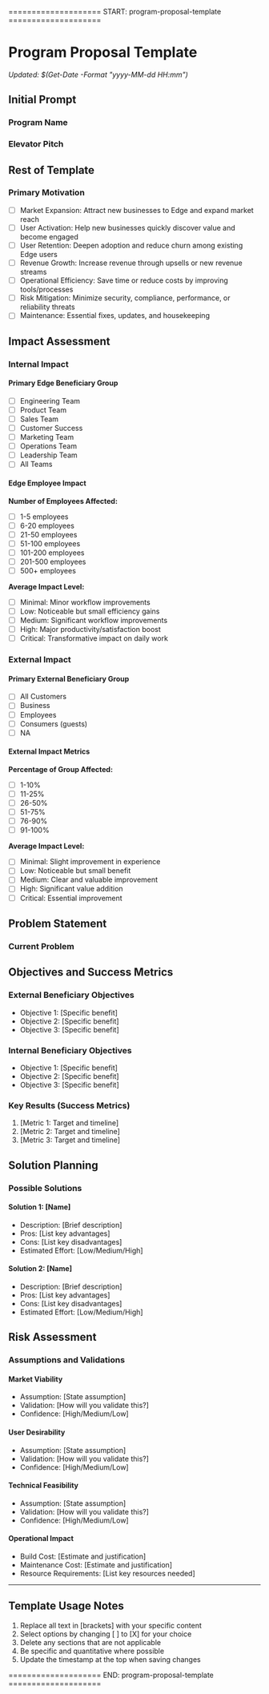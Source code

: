 ==================== START: program-proposal-template ====================
# Program Proposal Template

*Updated: $(Get-Date -Format "yyyy-MM-dd HH:mm")*

## Initial Prompt
<!-- 
COMPLETE THIS SECTION FIRST
This section provides the essential context needed for stakeholders to quickly understand your program.
Fill this out before proceeding with the detailed sections below.
-->

### Program Name
<!-- Provide a short name to identify this program by -->

### Elevator Pitch
<!-- Provide a 1-2 paragraph pitch explaining the why & what behind this program -->

## Rest of Template

### Primary Motivation
<!-- Select ONE of the following by removing the [ ] and adding [X] -->
- [ ] Market Expansion: Attract new businesses to Edge and expand market reach
- [ ] User Activation: Help new businesses quickly discover value and become engaged
- [ ] User Retention: Deepen adoption and reduce churn among existing Edge users
- [ ] Revenue Growth: Increase revenue through upsells or new revenue streams
- [ ] Operational Efficiency: Save time or reduce costs by improving tools/processes
- [ ] Risk Mitigation: Minimize security, compliance, performance, or reliability threats
- [ ] Maintenance: Essential fixes, updates, and housekeeping

## Impact Assessment

### Internal Impact

#### Primary Edge Beneficiary Group
<!-- Select ONE of the following by removing the [ ] and adding [X] -->
- [ ] Engineering Team
- [ ] Product Team
- [ ] Sales Team
- [ ] Customer Success
- [ ] Marketing Team
- [ ] Operations Team
- [ ] Leadership Team
- [ ] All Teams

#### Edge Employee Impact
<!-- Select ONE option from each category -->

**Number of Employees Affected:**
- [ ] 1-5 employees
- [ ] 6-20 employees
- [ ] 21-50 employees
- [ ] 51-100 employees
- [ ] 101-200 employees
- [ ] 201-500 employees
- [ ] 500+ employees

**Average Impact Level:**
- [ ] Minimal: Minor workflow improvements
- [ ] Low: Noticeable but small efficiency gains
- [ ] Medium: Significant workflow improvements
- [ ] High: Major productivity/satisfaction boost
- [ ] Critical: Transformative impact on daily work

### External Impact

#### Primary External Beneficiary Group
<!-- Select ONE of the following by removing the [ ] and adding [X] -->
- [ ] All Customers
- [ ] Business
- [ ] Employees
- [ ] Consumers (guests)
- [ ] NA

#### External Impact Metrics
<!-- Select ONE option from each category -->

**Percentage of Group Affected:**
- [ ] 1-10%
- [ ] 11-25%
- [ ] 26-50%
- [ ] 51-75%
- [ ] 76-90%
- [ ] 91-100%

**Average Impact Level:**
- [ ] Minimal: Slight improvement in experience
- [ ] Low: Noticeable but small benefit
- [ ] Medium: Clear and valuable improvement
- [ ] High: Significant value addition
- [ ] Critical: Essential improvement

## Problem Statement

### Current Problem
<!-- Provide 1-2 paragraphs describing the problem you are seeking to solve -->

## Objectives and Success Metrics

### External Beneficiary Objectives
<!-- List specific benefits for external beneficiaries. Leave blank if N/A -->
- Objective 1: [Specific benefit]
- Objective 2: [Specific benefit]
- Objective 3: [Specific benefit]

### Internal Beneficiary Objectives
<!-- List specific benefits for internal beneficiaries -->
- Objective 1: [Specific benefit]
- Objective 2: [Specific benefit]
- Objective 3: [Specific benefit]

### Key Results (Success Metrics)
<!-- List specific, measurable outcomes that define success -->
1. [Metric 1: Target and timeline]
2. [Metric 2: Target and timeline]
3. [Metric 3: Target and timeline]

## Solution Planning

### Possible Solutions
<!-- Describe multiple potential approaches to solving the problem -->

#### Solution 1: [Name]
- Description: [Brief description]
- Pros: [List key advantages]
- Cons: [List key disadvantages]
- Estimated Effort: [Low/Medium/High]

#### Solution 2: [Name]
- Description: [Brief description]
- Pros: [List key advantages]
- Cons: [List key disadvantages]
- Estimated Effort: [Low/Medium/High]

## Risk Assessment

### Assumptions and Validations
<!-- List and validate key assumptions across different aspects -->

#### Market Viability
- Assumption: [State assumption]
- Validation: [How will you validate this?]
- Confidence: [High/Medium/Low]

#### User Desirability
- Assumption: [State assumption]
- Validation: [How will you validate this?]
- Confidence: [High/Medium/Low]

#### Technical Feasibility
- Assumption: [State assumption]
- Validation: [How will you validate this?]
- Confidence: [High/Medium/Low]

#### Operational Impact
- Build Cost: [Estimate and justification]
- Maintenance Cost: [Estimate and justification]
- Resource Requirements: [List key resources needed]

---
<!-- For AI Remove this section when using the template -->
## Template Usage Notes
1. Replace all text in [brackets] with your specific content
2. Select options by changing [ ] to [X] for your choice
3. Delete any sections that are not applicable
4. Be specific and quantitative where possible
5. Update the timestamp at the top when saving changes

==================== END: program-proposal-template ====================